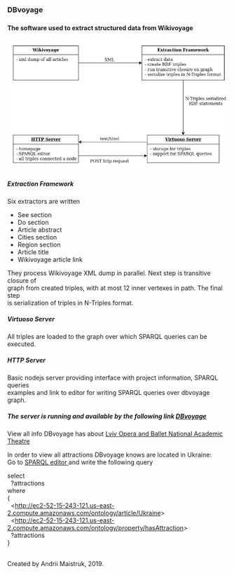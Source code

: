 <h3>DBvoyage<h3>
<h4>The software used to extract structured data from Wikivoyage</h4>
<img src="/images/desc.png">

<h5>Extraction Framework</h5>
<p>Six extractors are written</p>
<ul>
    <li>See section</li>
    <li>Do section</li>
    <li>Article abstract</li>
    <li>Cities section</li>
    <li>Region section</li>
    <li>Article title</li>
    <li>Wikivoyage article link</li>
</ul>
<p>They process Wikivoyage XML dump in parallel. Next step is transitive closure of<br/>
graph from created triples, with at most 12 inner vertexes in path. The final step<br/>
is serialization of triples in N-Triples format.</p>
<h5>Virtuoso Server</h5>
<p>All triples are loaded to the graph over which SPARQL queries can be executed.</p>
<h5>HTTP Server</h5>
<p>Basic nodejs server providing interface with project information, SPARQL queries<br/>
examples and link to editor for writing SPARQL queries over dbvoyage graph.</p>
<h5>The server is running and available by the following link
<a href="http://ec2-52-15-243-121.us-east-2.compute.amazonaws.com/">DBvoyage</a></h5>
<p>View all info DBvoyage has about
<a href="http://ec2-52-15-243-121.us-east-2.compute.amazonaws.com/ontology/attraction/Lviv Opera and Ballet National Academic Theatre">
Lviv Opera and Ballet National Academic Theatre</a>
</p>
<p>In order to view all attractions DBvoyage knows are located in Ukraine:<br/>
Go to 
<a href="http://ec2-52-15-243-121.us-east-2.compute.amazonaws.com/sparql">
SPARQL editor
</a> and write the following query<br/></p>

select<br/>
&nbsp;&nbsp;?attractions<br/>
where<br/>
{<br/>
&nbsp;&nbsp;<<http://ec2-52-15-243-121.us-east-2.compute.amazonaws.com/ontology/article/Ukraine>><br/>
&nbsp;&nbsp;<<http://ec2-52-15-243-121.us-east-2.compute.amazonaws.com/ontology/property/hasAttraction>><br/>
&nbsp;&nbsp;?attractions<br/>
}<br/>
<br/>

<footer>Created by Andrii Maistruk, 2019.</footer>
